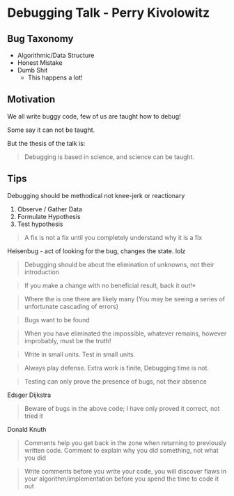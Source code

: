 # Debugging Talk - Perry Kivolowitz

## Bug Taxonomy

  - Algorithmic/Data Structure
  - Honest Mistake
  - Dumb Shit
    - This happens a lot!

## Motivation

  We all write buggy code, few of us are taught how to debug!

  Some say it can not be taught.

  But the thesis of the talk is:

  > Debugging is based in science, and science can be taught.

## Tips

  Debugging should be methodical not knee-jerk or reactionary

  1. Observe / Gather Data
  2. Formulate Hypothesis
  3. Test hypothesis

  > A fix is not a fix until you completely understand why it is a fix

  Heisenbug - act of looking for the bug, changes the state. lolz

  > Debugging should be about the elimination of unknowns, not their introduction

  > If you make a change with no beneficial result, back it out!*

  > Where the is one there are likely many (You may be seeing a series of unfortunate cascading of errors)

  > Bugs want to be found

  > When you have eliminated the impossible, whatever remains, however improbably, must be the truth!

  > Write in small units. Test in small units.

  > Always play defense. Extra work is finite, Debugging time is not.

  > Testing can only prove the presence of bugs, not their absence

  Edsger Dijkstra

  > Beware of bugs in the above code; I have only proved it correct, not tried it

  Donald Knuth

  > Comments help you get back in the zone when returning to previously written code. Comment to explain why you did something, not what you did

  > Write comments before you write your code, you will discover flaws in your algorithm/implementation before you spend the time to code it out

   

